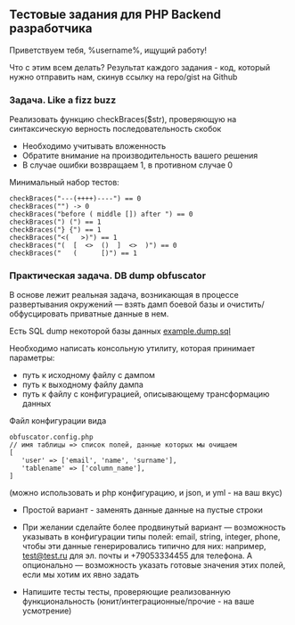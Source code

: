 ## Тестовые задания для PHP Backend разработчика

Приветствуем тебя, %username%, ищущий работу!

Что с этим всем делать?
Результат каждого задания - код, который нужно отправить нам, скинув ссылку на repo/gist на Github


### Задача. Like a fizz buzz

Реализовать функцию checkBraces($str), проверяющую на синтаксическую верность последовательность скобок

- Необходимо учитывать вложенность
- Обратите внимание на производительность вашего решения
- В случае ошибки возвращаем 1, в противном случае 0

Минимальный набор тестов:

```
checkBraces("---(++++)----") == 0
checkBraces("") -> 0
checkBraces("before ( middle []) after ") == 0
checkBraces(") (") == 1
checkBraces("} {") == 1
checkBraces("<(   >)") == 1
checkBraces("(  [  <>  ()  ]  <>  )") == 0
checkBraces("   (      [)") == 1
```


### Практическая задача. DB dump obfuscator

В основе лежит реальная задача, возникающая в процессе развертывания окружений — взять дамп боевой базы и очистить/обфусцировать приватные данные в нем.
 
Есть SQL dump некоторой базы данных [example.dump.sql](example.dump.sql)

Необходимо написать консольную утилиту, которая принимает параметры:
- путь к исходному файлу с дампом
- путь к выходному файлу дампа
- путь к файлу с конфигурацией, описывающему трансформацию данных

Файл конфигурации вида
```
obfuscator.config.php
// имя таблицы => список полей, данные которых мы очищаем
[
   'user' => ['email', 'name', 'surname'],
   'tablename' => ['column_name'],
]
```
(можно использовать и php конфигурацию, и json, и yml - на ваш вкус)

- Простой вариант - заменять данные данные на пустые строки

- При желании сделайте более продвинутый вариант — возможность указывать в конфигурации типы полей: email, string, integer, phone, чтобы эти данные генерировались типично для них: например, test@test.ru для эл. почты и +79053334455 для телефона. А опционально — возможность указать готовые значения этих полей, если мы хотим их явно задать

- Напишите тесты тесты, проверяющие реализованную функциональность (юнит/интеграционные/прочие - на ваше усмотрение)

